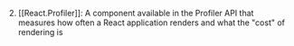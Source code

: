 2. [[React.Profiler]]: A component available in the Profiler API that measures how often a React application renders and what the "cost" of rendering is